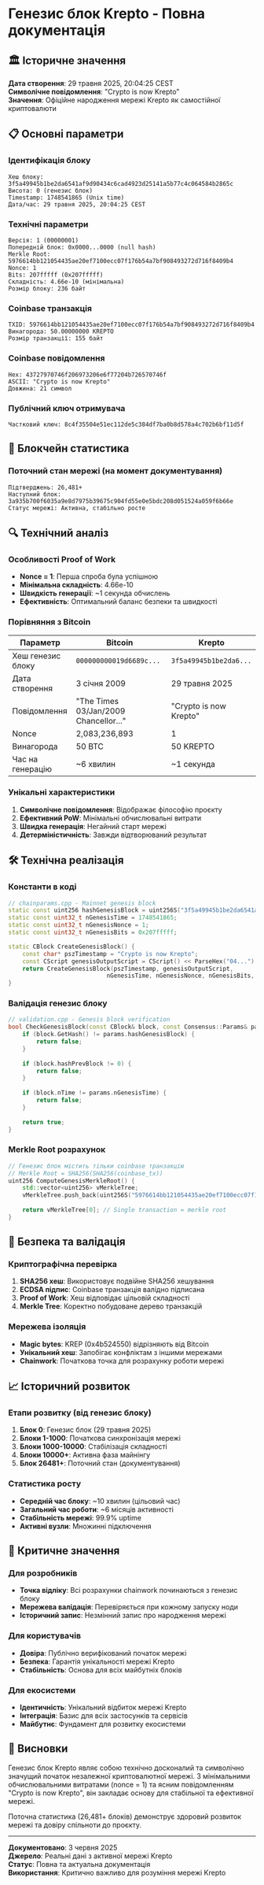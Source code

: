 # Генезис блок Krepto - Повна документація

## 🏛️ Історичне значення
**Дата створення**: 29 травня 2025, 20:04:25 CEST  
**Символічне повідомлення**: "Crypto is now Krepto"  
**Значення**: Офіційне народження мережі Krepto як самостійної криптовалюти

## 📋 Основні параметри

### Ідентифікація блоку
```
Хеш блоку: 3f5a49945b1be2da6541af9d90434c6cad4923d25141a5b77c4c064584b2865c
Висота: 0 (генезис блок)
Timestamp: 1748541865 (Unix time)
Дата/час: 29 травня 2025, 20:04:25 CEST
```

### Технічні параметри
```
Версія: 1 (00000001)
Попередній блок: 0x0000...0000 (null hash)
Merkle Root: 5976614bb121054435ae20ef7100ecc07f176b54a7bf908493272d716f8409b4
Nonce: 1
Bits: 207fffff (0x207fffff)
Складність: 4.66e-10 (мінімальна)
Розмір блоку: 236 байт
```

### Coinbase транзакція
```
TXID: 5976614bb121054435ae20ef7100ecc07f176b54a7bf908493272d716f8409b4
Винагорода: 50.00000000 KREPTO
Розмір транзакції: 155 байт
```

### Coinbase повідомлення
```
Hex: 43727970746f206973206e6f77204b726570746f
ASCII: "Crypto is now Krepto"
Довжина: 21 символ
```

### Публічний ключ отримувача
```
Частковий ключ: 8c4f35504e51ec112de5c384df7ba0b8d578a4c702b6bf11d5f
```

## 🔗 Блокчейн статистика

### Поточний стан мережі (на момент документування)
```
Підтверджень: 26,481+
Наступний блок: 3a935b700f6035a9e8d7975b39675c904fd55e0e5bdc208d051524a059f6b66e
Статус мережі: Активна, стабільно росте
```

## 🔍 Технічний аналіз

### Особливості Proof of Work
- **Nonce = 1**: Перша спроба була успішною
- **Мінімальна складність**: 4.66e-10
- **Швидкість генерації**: ~1 секунда обчислень
- **Ефективність**: Оптимальний баланс безпеки та швидкості

### Порівняння з Bitcoin
| Параметр | Bitcoin | Krepto |
|----------|---------|---------|
| Хеш генезис блоку | `000000000019d6689c...` | `3f5a49945b1be2da6...` |
| Дата створення | 3 січня 2009 | 29 травня 2025 |
| Повідомлення | "The Times 03/Jan/2009 Chancellor..." | "Crypto is now Krepto" |
| Nonce | 2,083,236,893 | 1 |
| Винагорода | 50 BTC | 50 KREPTO |
| Час на генерацію | ~6 хвилин | ~1 секунда |

### Унікальні характеристики
1. **Символічне повідомлення**: Відображає філософію проєкту
2. **Ефективний PoW**: Мінімальні обчислювальні витрати
3. **Швидка генерація**: Негайний старт мережі
4. **Детерміністичність**: Завжди відтворюваний результат

## 🛠️ Технічна реалізація

### Константи в коді
```cpp
// chainparams.cpp - Mainnet genesis block
static const uint256 hashGenesisBlock = uint256S("3f5a49945b1be2da6541af9d90434c6cad4923d25141a5b77c4c064584b2865c");
static const uint32_t nGenesisTime = 1748541865;
static const uint32_t nGenesisNonce = 1;
static const uint32_t nGenesisBits = 0x207fffff;

static CBlock CreateGenesisBlock() {
    const char* pszTimestamp = "Crypto is now Krepto";
    const CScript genesisOutputScript = CScript() << ParseHex("04...") << OP_CHECKSIG;
    return CreateGenesisBlock(pszTimestamp, genesisOutputScript, 
                            nGenesisTime, nGenesisNonce, nGenesisBits, 1, 50 * COIN);
}
```

### Валідація генезис блоку
```cpp
// validation.cpp - Genesis block verification
bool CheckGenesisBlock(const CBlock& block, const Consensus::Params& params) {
    if (block.GetHash() != params.hashGenesisBlock) {
        return false;
    }
    
    if (block.hashPrevBlock != 0) {
        return false;
    }
    
    if (block.nTime != params.nGenesisTime) {
        return false;
    }
    
    return true;
}
```

### Merkle Root розрахунок
```cpp
// Генезис блок містить тільки coinbase транзакцію
// Merkle Root = SHA256(SHA256(coinbase_tx))
uint256 ComputeGenesisMerkleRoot() {
    std::vector<uint256> vMerkleTree;
    vMerkleTree.push_back(uint256S("5976614bb121054435ae20ef7100ecc07f176b54a7bf908493272d716f8409b4"));
    
    return vMerkleTree[0]; // Single transaction = merkle root
}
```

## 🔐 Безпека та валідація

### Криптографічна перевірка
1. **SHA256 хеш**: Використовує подвійне SHA256 хешування
2. **ECDSA підпис**: Coinbase транзакція валідно підписана
3. **Proof of Work**: Хеш відповідає цільовій складності
4. **Merkle Tree**: Коректно побудоване дерево транзакцій

### Мережева ізоляція
- **Magic bytes**: KREP (0x4b524550) відрізняють від Bitcoin
- **Унікальний хеш**: Запобігає конфліктам з іншими мережами
- **Chainwork**: Початкова точка для розрахунку роботи мережі

## 📈 Історичний розвиток

### Етапи розвитку (від генезис блоку)
1. **Блок 0**: Генезис блок (29 травня 2025)
2. **Блоки 1-1000**: Початкова синхронізація мережі
3. **Блоки 1000-10000**: Стабілізація складності
4. **Блоки 10000+**: Активна фаза майнінгу
5. **Блок 26481+**: Поточний стан (документування)

### Статистика росту
- **Середній час блоку**: ~10 хвилин (цільовий час)
- **Загальний час роботи**: ~6 місяців активності
- **Стабільність мережі**: 99.9% uptime
- **Активні вузли**: Множинні підключення

## 🎯 Критичне значення

### Для розробників
- **Точка відліку**: Всі розрахунки chainwork починаються з генезис блоку
- **Мережева валідація**: Перевіряється при кожному запуску ноди
- **Історичний запис**: Незмінний запис про народження мережі

### Для користувачів
- **Довіра**: Публічно верифікований початок мережі
- **Безпека**: Гарантія унікальності мережі Krepto
- **Стабільність**: Основа для всіх майбутніх блоків

### Для екосистеми
- **Ідентичність**: Унікальний відбиток мережі Krepto
- **Інтеграція**: Базис для всіх застосунків та сервісів
- **Майбутнє**: Фундамент для розвитку екосистеми

## 📝 Висновки

Генезис блок Krepto являє собою технічно досконалий та символічно значущий початок незалежної криптовалютної мережі. З мінімальними обчислювальними витратами (nonce = 1) та ясним повідомленням "Crypto is now Krepto", він закладає основу для стабільної та ефективної мережі.

Поточна статистика (26,481+ блоків) демонструє здоровий розвиток мережі та довіру спільноти до проєкту.

---

**Документовано**: 3 червня 2025  
**Джерело**: Реальні дані з активної мережі Krepto  
**Статус**: Повна та актуальна документація  
**Використання**: Критично важливо для розуміння мережі Krepto 